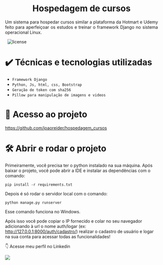 <h1 align="center"> Hospedagem de cursos </h1>

<p style='text-align: justify;'> 
Um sistema para hospedar cursos similar a plataforma da Hotmart e Udemy feito para aperfeiçoar os estudos e treinar o framework Django no sistema operacional Linux.

<br>

&nbsp;
![license](https://img.shields.io/badge/license-MIT-green)


# ✔️ Técnicas e tecnologias utilizadas

- ``Framework Django``
- ``Python, Js, html, css, Bootstrap``
- ``Geração de token com sha256``
- ``Pillow para manipulação de imagens e videos``




# 📁 Acesso ao projeto


https://github.com/joaoreider/hospedagem_cursos


# 🛠️ Abrir e rodar o projeto

Primeiramente, você precisa ter o python instalado na sua máquina.
Após baixar o projeto, você pode abrir a IDE e instalar as dependências com o comando: 
```
pip install -r requirements.txt  
```
Depois é só rodar o servidor local com o comando:
```
python manage.py runserver
```
Esse comando funciona no Windows.

Após isso você pode copiar o IP fornecido e colar no seu navegador adicionando à url o nome auth/logar (ex: http://127.0.0.1:8000/auth/cadastro/) realizar o cadastro de usuário e logar na sua conta para acessar todas as funcionalidades!


:point_down: Acesse meu perfil no Linkedin 
<div> 
 <a href="https://www.linkedin.com/in/jo%C3%A3o-paulo-2345b3170/" target="_blank"><img src="https://img.shields.io/badge/LinkedIn-0077B5?style=for-the-badge&logo=linkedin&logoColor=white"></a>

</div>